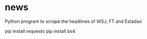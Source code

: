 # news
Python program to scrape the headlines of WSJ, FT and Estadao

pip install requests
pip install bs4
